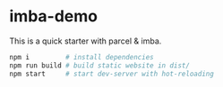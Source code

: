 # imba-demo

This is a quick starter with parcel & imba.

```sh
npm i         # install dependencies
npm run build # build static website in dist/
npm start     # start dev-server with hot-reloading
```